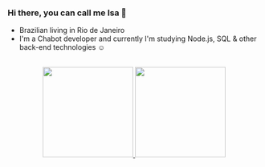### Hi there, you can call me Isa 👋

<!--
**liratisa/liratisa** is a ✨ _special_ ✨ repository because its `README.md` (this file) appears on your GitHub profile.

Here are some ideas to get you started:

- 🔭 I’m currently working on ...
- 🌱 I’m currently learning ...
- 👯 I’m looking to collaborate on ...
- 🤔 I’m looking for help with ...
- 💬 Ask me about ...
- 📫 How to reach me: ...
- 😄 Pronouns: ...
- ⚡ Fun fact: ...
-->
  <div>
    <ul>      
      <li>Brazilian living in Rio de Janeiro</li>      
      <li>I'm a Chabot developer and currently I'm studying Node.js, SQL & other back-end technologies ☺️</li>     
    </ul>
  </div>
<br/>

<div align="center">
  <a href="https://github.com/liratisa">
  <img height="180em" src="https://github-readme-stats.vercel.app/api?username=liratisa&show_icons=true&theme=moltack&include_all_commits=true&count_private=true"/>
  <img height="180em" src="https://github-readme-stats.vercel.app/api/top-langs/?username=liratisa&layout=compact&langs_count=7&theme=moltack&hide=HTML,css"/>
</div>
